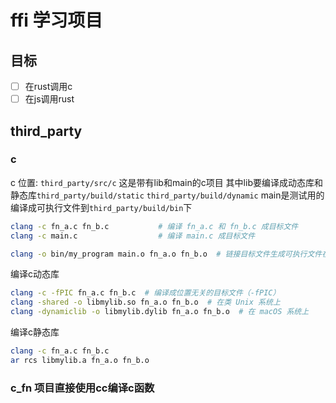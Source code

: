 # ffi 学习项目
## 目标
- [ ] 在rust调用c
- [ ] 在js调用rust

## third_party
### c
c 位置: `third_party/src/c` 这是带有lib和main的c项目 
其中lib要编译成动态库和静态库`third_party/build/static` `third_party/build/dynamic`
main是测试用的编译成可执行文件到`third_party/build/bin`下
```bash
clang -c fn_a.c fn_b.c           # 编译 fn_a.c 和 fn_b.c 成目标文件
clang -c main.c                  # 编译 main.c 成目标文件

clang -o bin/my_program main.o fn_a.o fn_b.o  # 链接目标文件生成可执行文件在 bin 目录中

```

编译c动态库
```bash
clang -c -fPIC fn_a.c fn_b.c  # 编译成位置无关的目标文件（-fPIC）
clang -shared -o libmylib.so fn_a.o fn_b.o  # 在类 Unix 系统上
clang -dynamiclib -o libmylib.dylib fn_a.o fn_b.o  # 在 macOS 系统上
```

编译c静态库
```bash
clang -c fn_a.c fn_b.c
ar rcs libmylib.a fn_a.o fn_b.o
```

### c_fn 项目直接使用cc编译c函数 